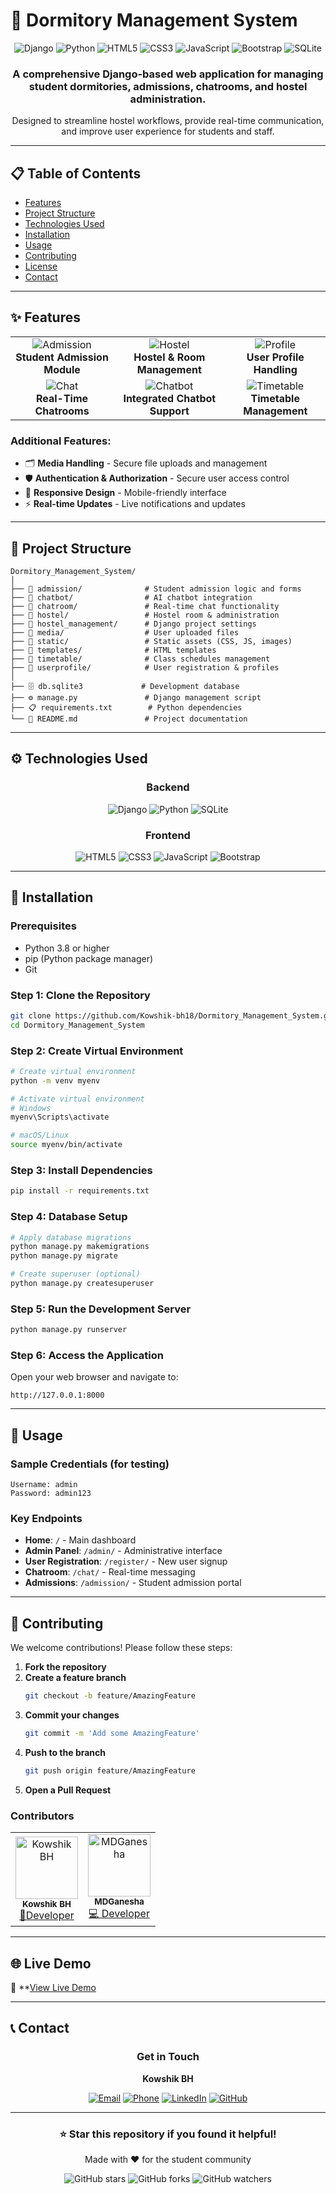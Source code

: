 # 🏨 Dormitory Management System

<div align="center">
  <img src="https://img.shields.io/badge/Django-092E20?style=for-the-badge&logo=django&logoColor=white" alt="Django"/>
  <img src="https://img.shields.io/badge/Python-3776AB?style=for-the-badge&logo=python&logoColor=white" alt="Python"/>
  <img src="https://img.shields.io/badge/HTML5-E34F26?style=for-the-badge&logo=html5&logoColor=white" alt="HTML5"/>
  <img src="https://img.shields.io/badge/CSS3-1572B6?style=for-the-badge&logo=css3&logoColor=white" alt="CSS3"/>
  <img src="https://img.shields.io/badge/JavaScript-F7DF1E?style=for-the-badge&logo=javascript&logoColor=black" alt="JavaScript"/>
  <img src="https://img.shields.io/badge/Bootstrap-563D7C?style=for-the-badge&logo=bootstrap&logoColor=white" alt="Bootstrap"/>
  <img src="https://img.shields.io/badge/SQLite-003B57?style=for-the-badge&logo=sqlite&logoColor=white" alt="SQLite"/>
</div>

<div align="center">
  <h3>A comprehensive Django-based web application for managing student dormitories, admissions, chatrooms, and hostel administration.</h3>
  <p>Designed to streamline hostel workflows, provide real-time communication, and improve user experience for students and staff.</p>
</div>

---

## 📋 Table of Contents

- [Features](#-features)
- [Project Structure](#-project-structure)
- [Technologies Used](#️-technologies-used)
- [Installation](#-installation)
- [Usage](#-usage)
- [Contributing](#-contributing)
- [License](#-license)
- [Contact](#-contact)

---

## ✨ Features

<div align="center">
  <table>
    <tr>
      <td align="center">
        <img src="https://img.shields.io/badge/🧾-Student_Admission-blue?style=for-the-badge" alt="Admission"/>
        <br><strong>Student Admission Module</strong>
      </td>
      <td align="center">
        <img src="https://img.shields.io/badge/🏢-Hostel_Management-green?style=for-the-badge" alt="Hostel"/>
        <br><strong>Hostel & Room Management</strong>
      </td>
      <td align="center">
        <img src="https://img.shields.io/badge/👤-User_Profiles-orange?style=for-the-badge" alt="Profile"/>
        <br><strong>User Profile Handling</strong>
      </td>
    </tr>
    <tr>
      <td align="center">
        <img src="https://img.shields.io/badge/💬-Real_Time_Chat-purple?style=for-the-badge" alt="Chat"/>
        <br><strong>Real-Time Chatrooms</strong>
      </td>
      <td align="center">
        <img src="https://img.shields.io/badge/🤖-Chatbot_Support-red?style=for-the-badge" alt="Chatbot"/>
        <br><strong>Integrated Chatbot Support</strong>
      </td>
      <td align="center">
        <img src="https://img.shields.io/badge/📅-Timetable_View-yellow?style=for-the-badge" alt="Timetable"/>
        <br><strong>Timetable Management</strong>
      </td>
    </tr>
  </table>
</div>

### Additional Features:
- 🗂️ **Media Handling** - Secure file uploads and management
- 🛡️ **Authentication & Authorization** - Secure user access control
- 📱 **Responsive Design** - Mobile-friendly interface
- ⚡ **Real-time Updates** - Live notifications and updates

---

## 📁 Project Structure

```
Dormitory_Management_System/
│
├── 📂 admission/              # Student admission logic and forms
├── 📂 chatbot/                # AI chatbot integration
├── 📂 chatroom/               # Real-time chat functionality
├── 📂 hostel/                 # Hostel room & administration
├── 📂 hostel_management/      # Django project settings
├── 📂 media/                  # User uploaded files
├── 📂 static/                 # Static assets (CSS, JS, images)
├── 📂 templates/              # HTML templates
├── 📂 timetable/              # Class schedules management
├── 📂 userprofile/            # User registration & profiles
│
├── 🗄️ db.sqlite3             # Development database
├── ⚙️ manage.py               # Django management script
├── 📋 requirements.txt        # Python dependencies
└── 📖 README.md               # Project documentation
```

---

## ⚙️ Technologies Used

<div align="center">
  <h3>Backend</h3>
  <img src="https://img.shields.io/badge/Django-092E20?style=for-the-badge&logo=django&logoColor=white" alt="Django"/>
  <img src="https://img.shields.io/badge/Python-3776AB?style=for-the-badge&logo=python&logoColor=white" alt="Python"/>
  <img src="https://img.shields.io/badge/SQLite-003B57?style=for-the-badge&logo=sqlite&logoColor=white" alt="SQLite"/>
  
  <h3>Frontend</h3>
  <img src="https://img.shields.io/badge/HTML5-E34F26?style=for-the-badge&logo=html5&logoColor=white" alt="HTML5"/>
  <img src="https://img.shields.io/badge/CSS3-1572B6?style=for-the-badge&logo=css3&logoColor=white" alt="CSS3"/>
  <img src="https://img.shields.io/badge/JavaScript-F7DF1E?style=for-the-badge&logo=javascript&logoColor=black" alt="JavaScript"/>
  <img src="https://img.shields.io/badge/Bootstrap-563D7C?style=for-the-badge&logo=bootstrap&logoColor=white" alt="Bootstrap"/>
</div>

---

## 🚀 Installation

### Prerequisites
- Python 3.8 or higher
- pip (Python package manager)
- Git

### Step 1: Clone the Repository
```bash
git clone https://github.com/Kowshik-bh18/Dormitory_Management_System.git
cd Dormitory_Management_System
```

### Step 2: Create Virtual Environment
```bash
# Create virtual environment
python -m venv myenv

# Activate virtual environment
# Windows
myenv\Scripts\activate

# macOS/Linux
source myenv/bin/activate
```

### Step 3: Install Dependencies
```bash
pip install -r requirements.txt
```

### Step 4: Database Setup
```bash
# Apply database migrations
python manage.py makemigrations
python manage.py migrate

# Create superuser (optional)
python manage.py createsuperuser
```

### Step 5: Run the Development Server
```bash
python manage.py runserver
```

### Step 6: Access the Application
Open your web browser and navigate to:
```
http://127.0.0.1:8000
```

---

## 🎯 Usage

### Sample Credentials (for testing)
```
Username: admin
Password: admin123
```

### Key Endpoints
- **Home**: `/` - Main dashboard
- **Admin Panel**: `/admin/` - Administrative interface
- **User Registration**: `/register/` - New user signup
- **Chatroom**: `/chat/` - Real-time messaging
- **Admissions**: `/admission/` - Student admission portal

---

## 🤝 Contributing

We welcome contributions! Please follow these steps:

1. **Fork the repository**
2. **Create a feature branch**
   ```bash
   git checkout -b feature/AmazingFeature
   ```
3. **Commit your changes**
   ```bash
   git commit -m 'Add some AmazingFeature'
   ```
4. **Push to the branch**
   ```bash
   git push origin feature/AmazingFeature
   ```
5. **Open a Pull Request**

### Contributors

<div align="center">
  <table>
    <tr>
      <td align="center">
        <img src="https://github.com/Kowshik-bh18.png" width="100px;" alt="Kowshik BH"/>
        <br />
        <sub><b>Kowshik BH</b></sub>
        <br />
        <a href="https://github.com/Kowshik-bh18">🚀Developer</a>
      </td>
      <td align="center">
        <img src="https://github.com/MDGanesha.png" width="100px;" alt="MDGanesha"/>
        <br />
        <sub><b>MDGanesha</b></sub>
        <br />
        <a href="https://github.com/MDGanesha">💻 Developer</a>
      </td>
    </tr>
  </table>
</div>

---

## 🌐 Live Demo

🔗 **[View Live Demo](https://kowshik.pythonanywhere.com/)

---

## 📞 Contact

<div align="center">
  <h3>Get in Touch</h3>
  
  **Kowshik BH**
  
  [![Email](https://img.shields.io/badge/Email-kowshibh18@gmail.com-red?style=for-the-badge&logo=gmail&logoColor=white)](mailto:kowshikbh18@gmail.com)
  [![Phone](https://img.shields.io/badge/Phone-+91_9110868186-green?style=for-the-badge&logo=whatsapp&logoColor=white)](tel:+919110868186)
  [![LinkedIn](https://img.shields.io/badge/LinkedIn-Connect-blue?style=for-the-badge&logo=linkedin&logoColor=white)](https://www.linkedin.com/in/kowshikbh)
  [![GitHub](https://img.shields.io/badge/GitHub-Follow-black?style=for-the-badge&logo=github&logoColor=white)](https://github.com/Kowshik-bh18)
</div>

---

<div align="center">
  <h3>⭐ Star this repository if you found it helpful!</h3>
  <p>Made with ❤️ for the student community</p>
  
  <img src="https://img.shields.io/github/stars/Kowshik-bh18/Dormitory_Management_System?style=social" alt="GitHub stars"/>
  <img src="https://img.shields.io/github/forks/Kowshik-bh18/Dormitory_Management_System?style=social" alt="GitHub forks"/>
  <img src="https://img.shields.io/github/watchers/Kowshik-bh18/Dormitory_Management_System?style=social" alt="GitHub watchers"/>
</div>
